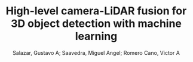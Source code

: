 ---
paperId: 21
author: Salazar, Gustavo A; Saavedra, Miguel Angel; Romero Cano, Victor A
publicationauthor: Salazar, G. A. et al.
title: High-level camera-LiDAR fusion for 3D object detection with machine learning
pdf: 21_CameraReady_21.pdf
poster: 21_poster_21.png
pitch: https://youtu.be/EczlJP82YMk
type: Poster
topic: 3D Vision
category: Extended Abstract
link: https://doi.org/10.52591/lxai2021062510
conference: cvpr
year: 2021
tags: cvpr-2021-ea
location: Virtual
---